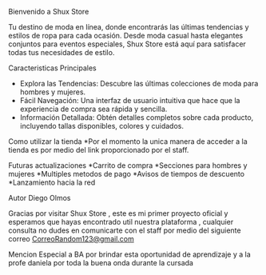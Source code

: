 Bienvenido a Shux Store 

Tu destino de moda en línea, donde encontrarás las últimas tendencias y estilos de ropa para cada ocasión. Desde moda casual hasta elegantes conjuntos para eventos especiales,  Shux Store  está aquí para satisfacer todas tus necesidades de estilo.

Caracteristicas Principales
* Explora las Tendencias: Descubre las últimas colecciones de moda para hombres y mujeres.
* Fácil Navegación: Una interfaz de usuario intuitiva que hace que la experiencia de compra sea rápida y sencilla.
* Información Detallada: Obtén detalles completos sobre cada producto, incluyendo tallas disponibles, colores y cuidados.

Como utilizar la tienda 
*Por el momento la unica manera de acceder a la tienda es por medio del link proporcionado por el staff.

Futuras actualizaciones 
*Carrito de compra
*Secciones para hombres y mujeres
*Multiples metodos de pago
*Avisos de tiempos de descuento
*Lanzamiento hacia la red

Autor
Diego Olmos 

Gracias por visitar Shux Store , este es mi primer proyecto oficial y esperamos que hayas encontrado util nuestra plataforma , cualquier consulta no dudes en comunicarte con el staff por medio del siguiente correo
CorreoRandom123@gmail.com

Mencion Especial a BA por brindar esta oportunidad de aprendizaje y a la profe daniela por toda la buena onda durante la cursada 
